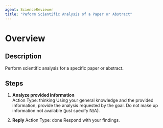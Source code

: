 ```yaml
---
agent: ScienceReviewer
title: "Peform Scientific Analysis of a Paper or Abstract"
---
```


# Overview

## Description
Perform scientific analysis for a specific paper or abstract.

## Steps
1. **Analyze provided information**  
   Action Type: thinking
   Using your general knowledge and the provided information, provide the analysis requested by the goal. Do not make up information not available (just specify N/A).

2. **Reply**
   Action Type: done
   Respond with your findings.